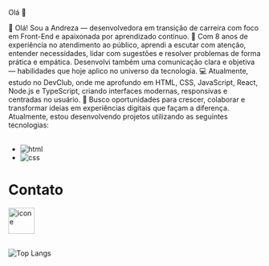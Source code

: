Olá  👋

🌟 Olá! Sou a Andreza — desenvolvedora em transição de carreira com foco em Front-End e apaixonada por aprendizado contínuo.
💼 Com 8 anos de experiência no atendimento ao público, aprendi a escutar com atenção, entender necessidades, lidar com sugestões e resolver problemas de forma prática e empática. Desenvolvi também uma comunicação clara e objetiva — habilidades que hoje aplico no universo da tecnologia.
💻 Atualmente, estudo no DevClub, onde me aprofundo em HTML, CSS, JavaScript, React, Node.js e TypeScript, criando interfaces modernas, responsivas e centradas no usuário.
🚀 Busco oportunidades para crescer, colaborar e transformar ideias em experiências digitais que façam a diferença.<br>
Atualmente, estou desenvolvendo projetos utilizando as seguintes tecnologias:
<br>
<br>


- <img src="https://img.shields.io/badge/HTML5-E34F26?style=for-the-badge&logo=html5&logoColor=white" alt=" html"/> 
- <img src="https://img.shields.io/badge/CSS-239120?&style=for-the-badge&logo=css3&logoColor=white" alt="css"/>


<h1>Contato</h1>
<a href="https://www.instagram.com/_dreamer_and_?igsh=NDI3cG9meWRqZzhy" >
<img align="left" width="52px" alt="icone" src="https://github.com/user-attachments/assets/b8ebb6a5-d2eb-405a-bf55-1b607cb3b2c1"
 />
</a>
 
 <br>
 <br>



<br>
<br>

![Top Langs](https://github-readme-stats.vercel.app/api/top-langs/?username=andreza27&layout=compact)
